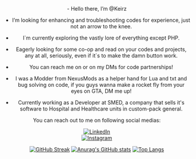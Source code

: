<center>- Hello there, I’m @Keirz

- I’m looking for enhancing and troubleshooting codes for experience, just not an arrow to the knee.

- I`m currently exploring the vastly lore of everything except PHP.

- Eagerly looking for some co-op and read on your codes and projects, any at all, seriously, even if it`s to make the damn button work.

- You can reach me on  or on my DMs for code partnerships!

- I was a Modder from NexusMods as a helper hand for Lua and txt and bug solving on code, if you guys wanna make a rocket fly from your eyes on GTA, DM me up!

- Currently working as a Developer at SMED, a company that sells it's software to Hospital and Healthcare units in custom-pack general.</center>


<center><p>You can reach out to me on following social medias:</p></center>
<p></p>
<p></p>
<center>
<p>
<center><a href="https://www.linkedin.com/in/pedro-q-b068621b6"><img src="https://img.icons8.com/color/48/000000/linkedin.png" alt="LinkedIn"></a>
<center><a href="https://www.instagram.com/pkeroz/"><img src="https://img.icons8.com/color/48/000000/instagram-new--v1.png" alt="Instagram"></a></center>
</p></center>


[1]: https://www.instagram.com/pkeroz/
[2]: https://www.linkedin.com/in/pedro-q-b068621b6/

[![GitHub Streak](https://github-readme-streak-stats.herokuapp.com/?user=Keirz)](https://git.io/streak-stats)
[![Anurag's GitHub stats](https://github-readme-stats.vercel.app/api?username=Keirz)](https://github.com/anuraghazra/github-readme-stats)
[![Top Langs](https://github-readme-stats.vercel.app/api/top-langs/?username=anuraghazra&layout=compact)](https://github.com/anuraghazra/github-readme-stats)




</center>

